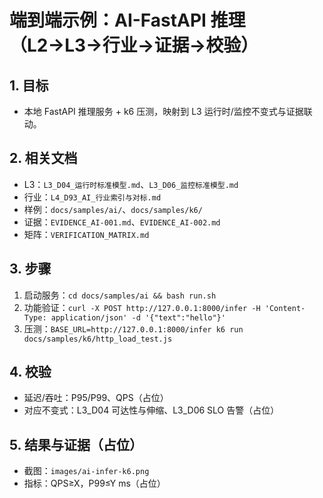 # 端到端示例：AI-FastAPI 推理（L2→L3→行业→证据→校验）

## 1. 目标

- 本地 FastAPI 推理服务 + k6 压测，映射到 L3 运行时/监控不变式与证据联动。

## 2. 相关文档

- L3：`L3_D04_运行时标准模型.md`、`L3_D06_监控标准模型.md`
- 行业：`L4_D93_AI_行业索引与对标.md`
- 样例：`docs/samples/ai/`、`docs/samples/k6/`
- 证据：`EVIDENCE_AI-001.md`、`EVIDENCE_AI-002.md`
- 矩阵：`VERIFICATION_MATRIX.md`

## 3. 步骤

1) 启动服务：`cd docs/samples/ai && bash run.sh`
2) 功能验证：`curl -X POST http://127.0.0.1:8000/infer -H 'Content-Type: application/json' -d '{"text":"hello"}'`
3) 压测：`BASE_URL=http://127.0.0.1:8000/infer k6 run docs/samples/k6/http_load_test.js`

## 4. 校验

- 延迟/吞吐：P95/P99、QPS（占位）
- 对应不变式：L3_D04 可达性与伸缩、L3_D06 SLO 告警（占位）

## 5. 结果与证据（占位）

- 截图：`images/ai-infer-k6.png`
- 指标：QPS≥X，P99≤Y ms（占位）
